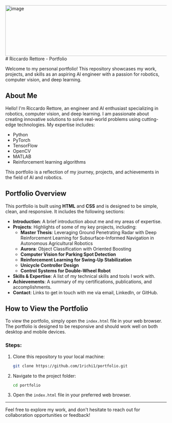 <img width="4583" height="158" alt="image" src="https://github.com/user-attachments/assets/d3bddba3-32f7-4ee7-90cd-fae199296c63" /># Riccardo Rettore - Portfolio  

Welcome to my personal portfolio! This repository showcases my work, projects, and skills as an aspiring AI engineer with a passion for robotics, computer vision, and deep learning.  

## About Me  

Hello! I'm Riccardo Rettore, an engineer and AI enthusiast specializing in robotics, computer vision, and deep learning. I am passionate about creating innovative solutions to solve real-world problems using cutting-edge technologies. My expertise includes:  
- Python  
- PyTorch  
- TensorFlow  
- OpenCV  
- MATLAB  
- Reinforcement learning algorithms  

This portfolio is a reflection of my journey, projects, and achievements in the field of AI and robotics.  

## Portfolio Overview  

This portfolio is built using **HTML** and **CSS** and is designed to be simple, clean, and responsive. It includes the following sections:  

- **Introduction**: A brief introduction about me and my areas of expertise.  
- **Projects**: Highlights of some of my key projects, including:
  - **Master Thesis**: Leveraging Ground Penetrating Radar with Deep Reinforcement Learning for Subsurface-Informed Navigation in Autonomous Agricultural Robotics
  - **Aurora**: Object Classification with Oriented Boosting  
  - **Computer Vision for Parking Spot Detection**  
  - **Reinforcement Learning for Swing-Up Stabilization**  
  - **Unicycle Controller Design**  
  - **Control Systems for Double-Wheel Robot**  
- **Skills & Expertise**: A list of my technical skills and tools I work with.  
- **Achievements**: A summary of my certifications, publications, and accomplishments.  
- **Contact**: Links to get in touch with me via email, LinkedIn, or GitHub.  

## How to View the Portfolio  

To view the portfolio, simply open the `index.html` file in your web browser. The portfolio is designed to be responsive and should work well on both desktop and mobile devices.  

### Steps:  

1. Clone this repository to your local machine:  
    ```bash  
    git clone https://github.com/1richi1/portfolio.git  
    ```  

2. Navigate to the project folder:  
    ```bash  
    cd portfolio  
    ```  

3. Open the `index.html` file in your preferred web browser.  

---

Feel free to explore my work, and don't hesitate to reach out for collaboration opportunities or feedback!  
